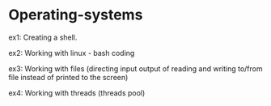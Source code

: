 # Operating-systems
ex1: Creating a shell.

ex2: Working with linux - bash coding

ex3: Working with files (directing input output of reading and writing to/from file instead of printed to the screen)

ex4: Working with threads (threads pool)

